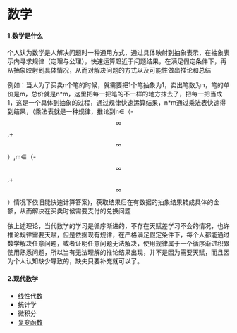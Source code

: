 # 数学

#### 1.数学是什么

个人认为数学是人解决问题时一种通用方式，通过具体映射到抽象表示，在抽象表示内寻求规律（定理与公理），快速运算趋近于问题结果，在满足假定条件下，再从抽象映射到具体情况，从而对解决问题的方式以及可能性做出推论和总结

例如：当人为了买卖n个笔的时候，就需要把1个笔抽象为1，卖出笔数为n，笔的单价是m，总价就是n\*m，这里把每一把笔的不一样的地方抹去了，把每一把当成1，这是一个具体到抽象的过程，通过规律快速运算结果，n\*m通过乘法表快速得到结果，（乘法表就是一种规律，推论到n∈（-$$\infty$$,+$$\infty$$）,m∈（-$$\infty$$,+$$\infty$$）情况下依旧能快速计算答案)，获取结果后在有数据的抽象结果转成具体的金额，从而解决在买卖时候需要支付的兑换问题

依上述理论，当代数学的学习是循序渐进的，不存在天赋差学习不会的情况，也许推论规律需要天赋，但是依据现有规律，在严格满足假定条件下，每个人都能通过数学解决任意问题，或者证明任意问题无法解决，使用规律属于一个循序渐进积累使用熟悉问题，所以当有无法理解的推论结果出现，并不是因为需要天赋，而且因为个人认知缺少导致的，缺失只要补充就可以了。

#### 2.现代数学

- [线性代数](linearalgebra/README.md)
- 统计学
- 微积分
- [复变函数](complex_analysis/README.md)

